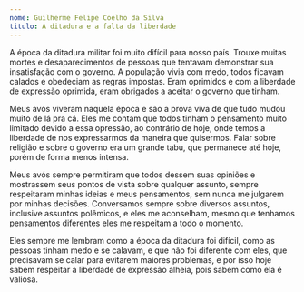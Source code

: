 ```yaml
---
nome: Guilherme Felipe Coelho da Silva                     
titulo: A ditadura e a falta da liberdade
---
```


A época da ditadura militar foi muito difícil para nosso país. Trouxe muitas mortes e desaparecimentos de pessoas que tentavam demonstrar sua insatisfação com o governo. A população vivia com medo, todos ficavam calados e obedeciam as regras impostas. Eram oprimidos e com a liberdade de expressão oprimida, eram obrigados a aceitar o governo que tinham.

Meus avós viveram naquela época e são a prova viva de que tudo mudou muito de lá pra cá. Eles me contam que todos tinham o pensamento muito limitado devido a essa opressão, ao contrário de hoje, onde temos a liberdade de nos expressarmos da maneira que quisermos. Falar sobre religião e sobre o governo era um grande tabu, que permanece até hoje, porém de forma menos intensa.

Meus avós sempre permitiram que todos dessem suas opiniões e mostrassem seus pontos de vista sobre qualquer assunto, sempre respeitaram minhas ideias e meus pensamentos, sem nunca me julgarem por minhas decisões. Conversamos sempre sobre diversos assuntos, inclusive assuntos polêmicos, e eles me aconselham, mesmo que tenhamos pensamentos diferentes eles me respeitam a todo o momento.

Eles sempre me lembram como a época da ditadura foi difícil, como as pessoas tinham medo e se calavam, e que não foi diferente com eles, que precisavam se calar para evitarem maiores problemas, e por isso hoje sabem respeitar a liberdade de expressão alheia, pois sabem como ela é valiosa.


